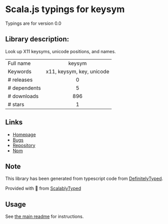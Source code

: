 
# Scala.js typings for keysym

Typings are for version 0.0

## Library description:
Look up X11 keysyms, unicode positions, and names.

|                    |                 |
| ------------------ | :-------------: |
| Full name          | keysym |
| Keywords           | x11, keysym, key, unicode |
| # releases         | 0 |
| # dependents       | 5 |
| # downloads        | 896 |
| # stars            | 1 |

## Links
- [Homepage](https://github.com/substack/node-keysym#readme)
- [Bugs](https://github.com/substack/node-keysym/issues)
- [Repository](https://github.com/substack/node-keysym)
- [Npm](https://www.npmjs.com/package/keysym)
    


## Note
This library has been generated from typescript code from [DefinitelyTyped](https://definitelytyped.org).

Provided with :purple_heart: from [ScalablyTyped](https://github.com/oyvindberg/ScalablyTyped)

## Usage
See [the main readme](../../readme.md) for instructions.


